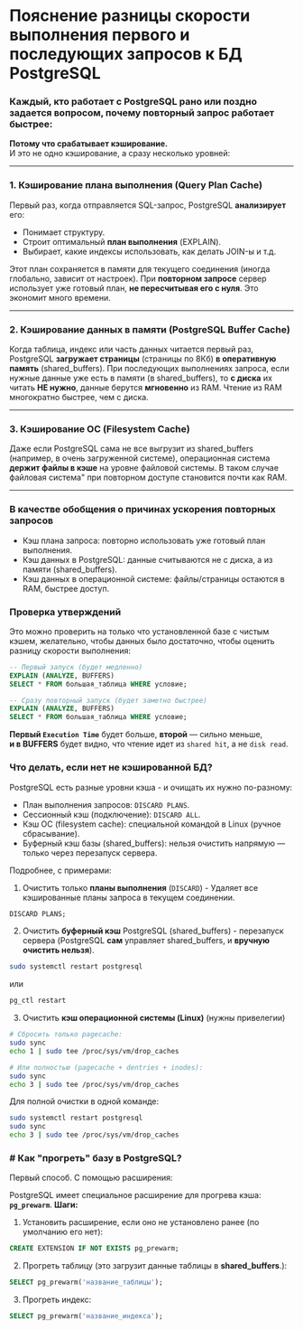 # Пояснение разницы скорости выполнения первого и последующих запросов к БД PostgreSQL

### Каждый, кто работает с PostgreSQL рано или поздно задается вопросом, почему повторный запрос работает быстрее:

**Потому что срабатывает кэширование.**  
И это не одно кэширование, а сразу несколько уровней:

----------

### 1. Кэширование плана выполнения (**Query Plan Cache**)

Первый раз, когда отправляется SQL-запрос, PostgreSQL **анализирует** его:
    
-   Понимает структуру.      
-   Строит оптимальный **план выполнения** (EXPLAIN).
-   Выбирает, какие индексы использовать, как делать JOIN-ы и т.д.
        
Этот план сохраняется в памяти для текущего соединения (иногда глобально, зависит от настроек).
При **повторном запросе** сервер использует уже готовый план, **не пересчитывая его с нуля**. Это экономит много времени.

----------

### 2. Кэширование данных в памяти (**PostgreSQL Buffer Cache**)

Когда таблица, индекс или часть данных читается первый раз, PostgreSQL **загружает страницы** (страницы по 8Кб) **в оперативную память** (shared_buffers).
При последующих выполнениях запроса, если нужные данные уже есть в памяти (в shared_buffers), то **с диска** их читать **НЕ нужно**, данные берутся **мгновенно** из RAM.
Чтение из RAM многократно быстрее, чем с диска.

----------

### 3. Кэширование ОС (**Filesystem Cache**)

Даже если PostgreSQL сама не все выгрузит из shared_buffers (например, в очень загруженной системе), операционная система **держит файлы в кэше** на уровне файловой системы. В таком случае файловая система" при повторном доступе становится почти как RAM.

----------

 ### В качестве обобщения о причинах ускорения повторных запросов
- Кэш плана запроса: повторно использовать уже готовый план выполнения.
- Кэш данных в PostgreSQL: данные считываются не с диска, а из памяти (shared_buffers).
- Кэш данных в операционной системе: файлы/страницы остаются в RAM, быстрее доступ.

### Проверка утверждений

Это можно проверить на только что установленной базе с чистым кэшем, желательно, чтобы данных было достаточно, чтобы оценить разницу скорости выполнения:

```SQL
-- Первый запуск (будет медленно)
EXPLAIN (ANALYZE, BUFFERS)
SELECT * FROM большая_таблица WHERE условие;
``` 
```SQL
-- Сразу повторный запуск (будет заметно быстрее)
EXPLAIN (ANALYZE, BUFFERS)
SELECT * FROM большая_таблица WHERE условие;
``` 
**Первый `Execution Time`** будет больше,  **второй** — сильно меньше,  
**и в BUFFERS** будет видно, что чтение идет из `shared hit`, а не `disk read`.

### Что делать, если нет не кэшированной БД?

PostgreSQL есть разные уровни кэша - и очищать их нужно по-разному:

- План выполнения запросов: `DISCARD PLANS`.
- Сессионный кэш (подключение): `DISCARD ALL`.
- Кэш ОС (filesystem cache): специальной командой в Linux (ручное сбрасывание).
- Буферный кэш базы (shared_buffers): нельзя очистить напрямую — только через перезапуск сервера.

Подробнее, с примерами:
1. Очистить только **планы выполнения** (`DISCARD`) - Удаляет все кэшированные планы запроса в текущем соединении.
```SQL
DISCARD PLANS;
```
2. Очистить **буферный кэш** PostgreSQL (shared_buffers) - перезапуск сервера (PostgreSQL **сам** управляет shared_buffers, и **вручную очистить нельзя**).
```bash
sudo systemctl restart postgresql
```
или
```bash
pg_ctl restart
```
3. Очистить **кэш операционной системы (Linux)** (нужны привелегии)

```bash
# Сбросить только pagecache:
sudo sync
echo 1 | sudo tee /proc/sys/vm/drop_caches

# Или полностью (pagecache + dentries + inodes):
sudo sync
echo 3 | sudo tee /proc/sys/vm/drop_caches
```
Для полной очистки в одной команде:
```bash
sudo systemctl restart postgresql
sudo sync
echo 3 | sudo tee /proc/sys/vm/drop_caches
```

### # Как "прогреть" базу в PostgreSQL?
Первый способ. С помощью расширения:

PostgreSQL имеет специальное расширение для прогрева кэша: **`pg_prewarm`**.
**Шаги:**

1.  Установить расширение, если оно не установлено ранее (по умолчанию его нет):
```SQL
CREATE EXTENSION IF NOT EXISTS pg_prewarm;
```
2. Прогреть таблицу (это загрузит данные таблицы в **shared_buffers**.):
```SQL
SELECT pg_prewarm('название_таблицы');
```
3. Прогреть индекс:
```SQL
SELECT pg_prewarm('название_индекса');
```



